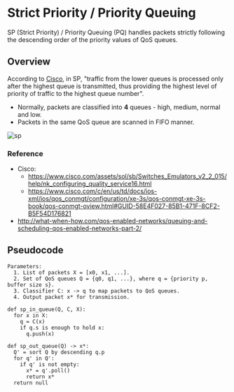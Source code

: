 # Strict Priority / Priority Queuing

SP (Strict Priority) / Priority Queuing (PQ) handles packets strictly following the descending order of the priority values of QoS queues.

## Overview

According to [Cisco](https://www.cisco.com/assets/sol/sb/Switches_Emulators_v2_2_015/help/nk_configuring_quality_service16.html), in SP, "traffic from the lower queues is processed only after the highest queue is transmitted, thus providing the highest level of priority of traffic to the highest queue number". 

- Normally, packets are classified into **4** queues - high, medium, normal and low.
- Packets in the same QoS queue are scanned in FIFO manner.

![sp](http://what-when-how.com/wp-content/uploads/2012/02/tmpC115_thumb2_thumb.jpg)

### Reference

- Cisco: 
  - https://www.cisco.com/assets/sol/sb/Switches_Emulators_v2_2_015/help/nk_configuring_quality_service16.html
  - https://www.cisco.com/c/en/us/td/docs/ios-xml/ios/qos_conmgt/configuration/xe-3s/qos-conmgt-xe-3s-book/qos-conmgt-oview.html#GUID-58E4F027-85B1-471F-8CF2-B5F54D176821
- http://what-when-how.com/qos-enabled-networks/queuing-and-scheduling-qos-enabled-networks-part-2/

## Pseudocode

```pseudocode
Parameters:
  1. List of packets X = [x0, x1, ...].
  2. Set of QoS queues Q = {q0, q1, ...}, where q = {priority p, buffer size s}.
  3. Classifier C: x -> q to map packets to QoS queues.
  4. Output packet x* for transmission.

def sp_in_queue(Q, C, X):
  for x in X:
    q = C(x)
    if q.s is enough to hold x:
      q.push(x)

def sp_out_queue(Q) -> x*:
  Q' = sort Q by descending q.p
  for q' in Q':
    if q' is not empty:
      x* = q'.poll()
      return x*
  return null
```
